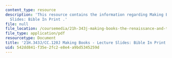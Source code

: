 ```yaml
---
content_type: resource
description: 'This resource contains the information regarding Making Books - Lecture
  Slides: Bible In Print .'
file: null
file_location: /coursemedia/21h-343j-making-books-the-renaissance-and-today-spring-2016/542dd841f35e2fc2e8e4a9bd5345259d_MIT21H_343JS16_Bible.pdf
file_type: application/pdf
resourcetype: Document
title: '21H.343J/CC.120J Making Books - Lecture Slides: Bible In Print'
uid: 542dd841-f35e-2fc2-e8e4-a9bd5345259d
---
```

